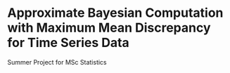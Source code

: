 # Approximate Bayesian Computation with Maximum Mean Discrepancy for Time Series Data
Summer Project for MSc Statistics
